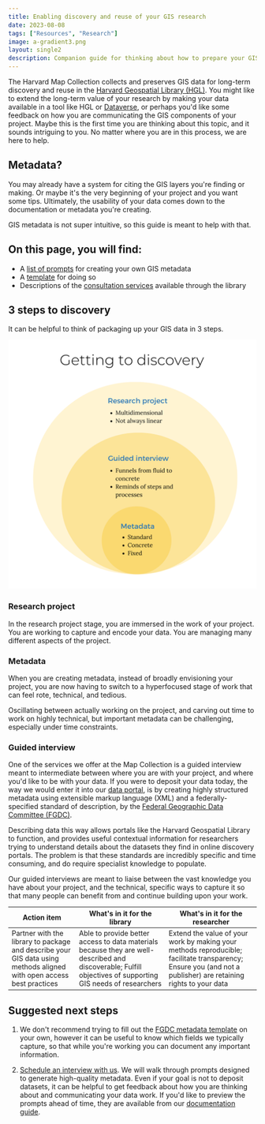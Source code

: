 ```yaml
---
title: Enabling discovery and reuse of your GIS research
date: 2023-08-08
tags: ["Resources", "Research"]
image: a-gradient3.png
layout: single2
description: Companion guide for thinking about how to prepare your GIS data for discovery and reuse.
---
```


<style>
.blog-content img{
    max-height:50rem;
}
</style>


The Harvard Map Collection collects and preserves GIS data for long-term discovery and reuse in the [Harvard Geospatial Library (HGL)](https://library.harvard.edu/services-tools/harvard-geospatial-library). You might like to extend the long-term value of your research by making your data available in a tool like HGL or [Dataverse](https://dataverse.harvard.edu/), or perhaps you'd like some feedback on how you are communicating the GIS components of your project. Maybe this is the first time you are thinking about this topic, and it sounds intriguing to you. No matter where you are in this process, we are here to help.

## Metadata?

You may already have a system for citing the GIS layers you're finding or making. Or maybe it's the very beginning of your project and you want some tips. Ultimately, the usability of your data comes down to the documentation or metadata you're creating. 

GIS metadata is not super intuitive, so this guide is meant to help with that.

## On this page, you will find:
- A [list of prompts](https://mapping.share.library.harvard.edu/resources/researchers-handbook/prompts/) for creating your own GIS metadata
- A <a href="media/FGDC-Metadata-Template.xlsx" download="FGDC-Metadata-Template.xlsx">template</a> for doing so
- Descriptions of the [consultation services](#guided-interview) available through the library

## 3 steps to discovery

It can be helpful to think of packaging up your GIS data in 3 steps.


![Infographic showing three tiers of information abstraction](media/getting-to-discovery.png)

### Research project

In the research project stage, you are immersed in the work of your project. You are working to capture and encode your data. You are managing many different aspects of the project.


### Metadata

When you are creating metadata, instead of broadly envisioning your project, you are now having to switch to a hyperfocused stage of work that can feel rote, technical, and tedious. 

Oscillating between actually working on the project, and carving out time to work on highly technical, but important metadata can be challenging, especially under time constraints. 

### Guided interview

One of the services we offer at the Map Collection is a guided interview meant to intermediate between where you are with your project, and where you'd like to be with your data. If you were to deposit your data today, the way we would enter it into our [data portal](https://library.harvard.edu/services-tools/harvard-geospatial-library), is by creating highly structured metadata using extensible markup language (XML) and a federally-specified standard of description, by the [Federal Geographic Data Committee (FGDC)](https://www.fgdc.gov/metadata). 

Describing data this way allows portals like the Harvard Geospatial Library to function, and provides useful contextual information for researchers trying to understand details about the datasets they find in online discovery portals. The problem is that these standards are incredibly specific and time consuming, and do require specialist knowledge to populate. 

Our guided interviews are meant to liaise between the vast knowledge you have about your project, and the technical, specific ways to capture it so that many people can benefit from and continue building upon your work.

| Action item | What's in it for the library | What's in it for the researcher |
| --- | --- | --- |
| Partner with the library to package and describe your GIS data using methods aligned with open access best practices | Able to provide better access to data materials because they are well-described and discoverable; Fulfill objectives of supporting GIS needs of researchers | Extend the value of your work by making your methods reproducible; facilitate transparency; Ensure you (and not a publisher) are retaining rights to your data |



## Suggested next steps

1. We don't recommend trying to fill out the <a href="media/FGDC-Metadata-Template.xlsx" download="FGDC-Metadata-Template.xlsx">FGDC metadata template</a>  on your own, however it can be useful to know which fields we typically capture, so that while you're working you can document any important information. 

2. [Schedule an interview with us](https://library.harvard.edu/libraries/harvard-map-collection). We will walk through prompts designed to generate high-quality metadata. Even if your goal is not to deposit datasets, it can be helpful to get feedback about how you are thinking about and communicating your data work. If you'd like to preview the prompts ahead of time, they are available from our [documentation guide](https://mapping.share.library.harvard.edu/resources/researchers-handbook/prompts/).







